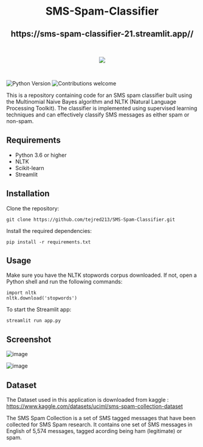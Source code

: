 <h1 align='center'> SMS-Spam-Classifier </h1>
<h2 align='center'> https://sms-spam-classifier-21.streamlit.app//</h2>

<br>
<p align="center"> <img src='https://github.com/tejred213/SMS-Spam-Classifier/assets/86062873/af47243a-75a7-4029-9686-073ccd65ca0c'></p>
<br>

![Python Version](https://img.shields.io/badge/Python-3.x-blue)
![Contributions welcome](https://img.shields.io/badge/Contributions-Welcome-brightgreen)

This is a repository containing code for an SMS spam classifier built using the Multinomial Naive Bayes algorithm and NLTK (Natural Language Processing Toolkit). The classifier is implemented using supervised learning techniques and can effectively classify SMS messages as either spam or non-spam.

## Requirements
- Python 3.6 or higher
- NLTK
- Scikit-learn
- Streamlit

## Installation
Clone the repository:
```shell
git clone https://github.com/tejred213/SMS-Spam-Classifier.git
```

Install the required dependencies:
```shell
pip install -r requirements.txt
```
## Usage
Make sure you have the NLTK stopwords corpus downloaded. If not, open a Python shell and run the following commands:
```shell
import nltk
nltk.download('stopwords')
```

To start the Streamlit app:
```shell
streamlit run app.py
```
## Screenshot
![image](https://github.com/tejred213/SMS-Spam-Classifier/assets/86062873/049ba5bc-8904-48ab-a4b8-15b390f3359c)


![image](https://github.com/tejred213/SMS-Spam-Classifier/assets/86062873/0796dffb-e967-4f4f-b76b-90feedf60730)

## Dataset
The Dataset used in this application is downloaded from kaggle : https://www.kaggle.com/datasets/uciml/sms-spam-collection-dataset

The SMS Spam Collection is a set of SMS tagged messages that have been collected for SMS Spam research. It contains one set of SMS messages in English of 5,574 messages, tagged acording being ham (legitimate) or spam.
